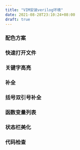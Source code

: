 ```yaml
---
title: "VIM安装verilog环境"
date: 2021-08-28T23:10:24+08:00
draft: true
---
```


### 配色方案

### 快速打开文件

### 关键字高亮

### 补全

### 括号双引号补全

### 函数变量列表

### 状态栏美化

### 代码检查

### 